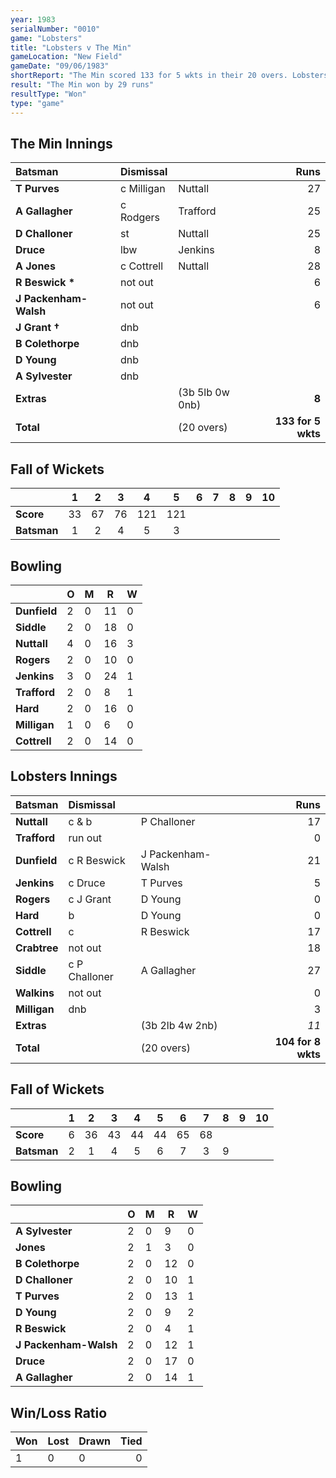 ```yaml
---
year: 1983
serialNumber: "0010"
game: "Lobsters"
title: "Lobsters v The Min"
gameLocation: "New Field"
gameDate: "09/06/1983"
shortReport: "The Min scored 133 for 5 wkts in their 20 overs. Lobsters made 104 for 8 wkts in reply."
result: "The Min won by 29 runs"
resultType: "Won"
type: "game"
---
```


## The Min Innings

| Batsman | Dismissal |  | Runs |
|:---|:---|---|---:|
| **T Purves** | c Milligan | Nuttall | 27 |
| **A Gallagher** | c Rodgers | Trafford | 25 |
| **D Challoner** | st | Nuttall | 25 |
| **Druce** | lbw | Jenkins | 8 |
| **A Jones** | c Cottrell | Nuttall | 28 |
| **R Beswick &#42;** | not out |  | 6 |
| **J Packenham-Walsh** | not out |  | 6 |
| **J Grant &#8224;** | dnb | | |
| **B Colethorpe** | dnb | | |
| **D Young** | dnb | | |
| **A Sylvester** | dnb | | |
| **Extras** | | (3b 5lb 0w 0nb) | **8** |
| **Total** | | (20 overs) | **133 for 5 wkts** |

## Fall of Wickets

| | 1 | 2 | 3 | 4 | 5 | 6 | 7 | 8 | 9 | 10 |
|---|:---:|:---:|:---:|:---:|:---:|:---:|:---:|:---:|:---:|:---:|
| **Score** | 33 | 67 | 76 | 121 | 121 | | | | | |
| **Batsman** | 1 | 2 | 4 | 5 | 3 | | | | | |

## Bowling

| | O | M | R | W |
|---|---|---|---|---|
| **Dunfield** | 2 | 0 | 11 | 0 |
| **Siddle** | 2 | 0 | 18 | 0 |
| **Nuttall** | 4 | 0 | 16 | 3 |
| **Rogers** | 2 | 0 | 10 | 0 |
| **Jenkins** | 3 | 0 | 24 | 1 |
| **Trafford** | 2 | 0 | 8 | 1 |
| **Hard** | 2 | 0 | 16 | 0 |
| **Milligan** | 1 | 0 | 6 | 0 |
| **Cottrell** | 2 | 0 | 14| 0 |

## Lobsters Innings

| Batsman | Dismissal |  | Runs |
|:---|:---|---|---:|
| **Nuttall** | c & b | P Challoner | 17 |
| **Trafford** | run out |  | 0 |
| **Dunfield** | c R Beswick | J Packenham-Walsh | 21 |
| **Jenkins** | c Druce | T Purves | 5 |
| **Rogers** | c J Grant | D Young | 0 |
| **Hard** | b | D Young | 0 |
| **Cottrell** | c | R Beswick | 17 |
| **Crabtree** | not out | | 18 |
| **Siddle** | c P Challoner | A Gallagher | 27 |
| **Walkins** | not out | | 0 |
| **Milligan** | dnb |  | 3 |
| **Extras** | | (3b 2lb 4w 2nb) | *11* |
| **Total** | | (20 overs) | **104 for 8 wkts** |

## Fall of Wickets

| | 1 | 2 | 3 | 4 | 5 | 6 | 7 | 8 | 9 | 10 |
|---|:---:|:---:|:---:|:---:|:---:|:---:|:---:|:---:|:---:|:---:|
| **Score** | 6 | 36 | 43 | 44 | 44 | 65 | 68 | | | |
| **Batsman** | 2 | 1 | 4 | 5 | 6 | 7 | 3 | 9 | | |

## Bowling

| | O | M | R | W |
|---|---|---|---|---|
| **A Sylvester** | 2 | 0 | 9 | 0 |
| **Jones** | 2 | 1 | 3 | 0 |
| **B Colethorpe** | 2 | 0 | 12 | 0 |
| **D Challoner** | 2 | 0 | 10 | 1 |
| **T Purves** | 2 | 0 | 13 | 1 |
| **D Young** | 2 | 0 | 9 | 2 |
| **R Beswick** | 2 | 0 | 4 | 1 |
| **J Packenham-Walsh** | 2 | 0 | 12 | 1 |
| **Druce** | 2 | 0 | 17 | 0 |
| **A Gallagher** | 2 | 0 | 14 | 1 |

## Win/Loss Ratio

| Won | Lost | Drawn | Tied |
|:---|:---|:---|---:|
| 1 | 0 | 0 | 0 |